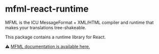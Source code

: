 # mfml-react-runtime

MFML is the ICU MessageFormat + XML/HTML compiler and runtime that makes your translations tree-shakeable.

This package contains a runtime library for React.

⚠️ [MFML documentation is available here.](https://github.com/smikhalevski/mfml)
